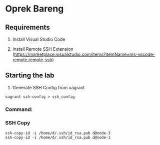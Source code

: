 # Oprek Bareng

## Requirements

1. Install Visual Studio Code

1. Install Remote SSH Extension (https://marketplace.visualstudio.com/items?itemName=ms-vscode-remote.remote-ssh)

## Starting the lab

1. Generate SSH Config from vagrant

```
vagrant ssh-config > ssh_config
```

### Command:

### SSH Copy
```ssh-copy-id -i /home/d/.ssh/id_rsa.pub d@node-2
ssh-copy-id -i /home/d/.ssh/id_rsa.pub d@node-3
ssh-copy-id -i /home/d/.ssh/id_rsa.pub d@node-1
```

